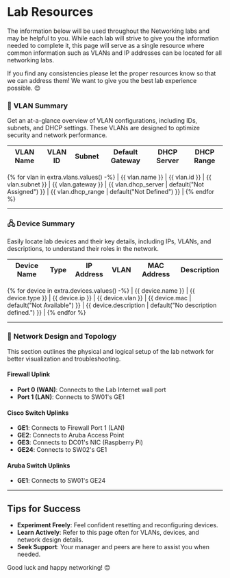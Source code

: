 
# Lab Resources

The information below will be used throughout the Networking labs and may be helpful to you. While each lab will strive to give you the information needed to complete it, this page will serve as a single resource where common information such as VLANs and IP addresses can be located for all networking labs. 

If you find any consistencies please let the proper resources know so that we can address them! We want to give you the best lab experience possible. 😊

### 🔶 **VLAN Summary**

Get an at-a-glance overview of VLAN configurations, including IDs, subnets, and DHCP settings. These VLANs are designed to optimize security and network performance.

| **VLAN Name** | **VLAN ID** | **Subnet**         | **Default Gateway** | **DHCP Server**       | **DHCP Range**          |
|---------------|-------------|--------------------|---------------------|-----------------------|-------------------------|
{% for vlan in extra.vlans.values() -%}
| {{ vlan.name }} | {{ vlan.id }} | {{ vlan.subnet }} | {{ vlan.gateway }} | {{ vlan.dhcp_server | default("Not Assigned") }} | {{ vlan.dhcp_range | default("Not Defined") }} |
{% endfor %}

---

### 🖧 **Device Summary**

Easily locate lab devices and their key details, including IPs, VLANs, and descriptions, to understand their roles in the network.

| **Device Name** | **Type**          | **IP Address**     | **VLAN**   | **MAC Address**        | **Description**        |
|-----------------|-------------------|--------------------|-----------|------------------------|-------------------------|
{% for device in extra.devices.values() -%}
| {{ device.name }} | {{ device.type }}  | {{ device.ip }}     | {{ device.vlan }} | {{ device.mac | default("Not Available") }} | {{ device.description | default("No description defined.") }} |
{% endfor %}

---

### 🔄 **Network Design and Topology**

This section outlines the physical and logical setup of the lab network for better visualization and troubleshooting.

#### Firewall Uplink
- **Port 0 (WAN)**: Connects to the Lab Internet wall port  
- **Port 1 (LAN)**: Connects to SW01's GE1  

#### Cisco Switch Uplinks
- **GE1**: Connects to Firewall Port 1 (LAN)  
- **GE2**: Connects to Aruba Access Point
- **GE3**: Connects to DC01's NIC (Raspberry Pi)  
- **GE24**: Connects to SW02's GE1  

#### Aruba Switch Uplinks
- **GE1**: Connects to SW01's GE24 

---

## Tips for Success

- **Experiment Freely**: Feel confident resetting and reconfiguring devices.  
- **Learn Actively**: Refer to this page often for VLANs, devices, and network design details.  
- **Seek Support**: Your manager and peers are here to assist you when needed.  

Good luck and happy networking! 😊
